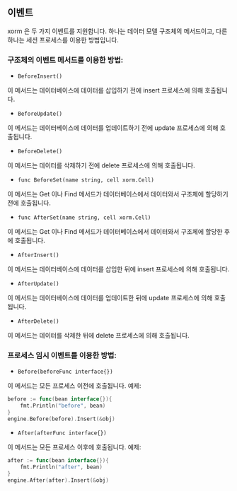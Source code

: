 ## 이벤트
xorm 은 두 가지 이벤트를 지원합니다. 하나는 데이터 모델 구조체의 메서드이고, 다른 하나는 세션 프로세스를 이용한 방법입니다.

### 구조체의 이벤트 메서드를 이용한 방법:

* `BeforeInsert()`

이 메서드는 데이터베이스에 데이터를 삽입하기 전에 insert 프로세스에 의해 호출됩니다.

* `BeforeUpdate()`

이 메서드는 데이터베이스에 데이터를 업데이트하기 전에 update 프로세스에 의해 호출됩니다.

* `BeforeDelete()`

이 메서드는 데이터를 삭제하기 전에 delete 프로세스에 의해 호출됩니다.

* `func BeforeSet(name string, cell xorm.Cell)`

이 메서드는 Get 이나 Find 메서드가 데이터베이스에서 데이터와서 구조체에 할당하기 전에 호출됩니다.

* `func AfterSet(name string, cell xorm.Cell)`

이 메서드는 Get 이나 Find 메서드가 데이터베이스에서 데이터와서 구조체에 할당한 후에 호출됩니다.

* `AfterInsert()`

이 메서드는 데이터베이스에 데이터를 삽입한 뒤에 insert 프로세스에 의해 호출됩니다.

* `AfterUpdate()`

이 메서드는 데이터베이스에 데이터를 업데이트한 뒤에 update 프로세스에 의해 호출됩니다.

* `AfterDelete()`

이 메서드는 데이터를 삭제한 뒤에 delete 프로세스에 의해 호출됩니다.


### 프로세스 임시 이벤트를 이용한 방법:

* `Before(beforeFunc interface{})`

이 메서드는 모든 프로세스 이전에 호출됩니다. 예제:

```Go
before := func(bean interface{}){
    fmt.Println("before", bean)
}
engine.Before(before).Insert(&obj)
```

* `After(afterFunc interface{})`

이 메서드는 모든 프로세스 이후에 호출됩니다. 예제:

```Go
after := func(bean interface{}){
    fmt.Println("after", bean)
}
engine.After(after).Insert(&obj)
```
